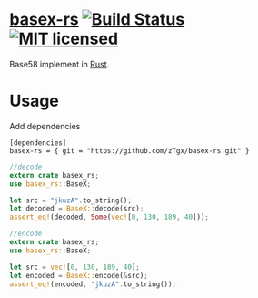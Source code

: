 # [basex-rs](https://github.com/zTgx/basex-rs.git)  [![Build Status](https://travis-ci.org/zTgx/basex-rs.svg?branch=master)](https://travis-ci.org/zTgx/basex-rs) [![MIT licensed](https://img.shields.io/badge/license-MIT-blue.svg)](./LICENSE)

Base58 implement in [Rust](http://www.rust-lang.org).

# Usage
Add dependencies
```
[dependencies]
basex-rs = { git = "https://github.com/zTgx/basex-rs.git" }
```

```rust
//decode
extern crate basex_rs;
use basex_rs::BaseX;

let src = "jkuzA".to_string();
let decoded = BaseX::decode(src);
assert_eq!(decoded, Some(vec![0, 130, 189, 40]));
```

```rust
//encode
extern crate basex_rs;
use basex_rs::BaseX;

let src = vec![0, 130, 189, 40];
let encoded = BaseX::encode(&src);
assert_eq!(encoded, "jkuzA".to_string());
```
